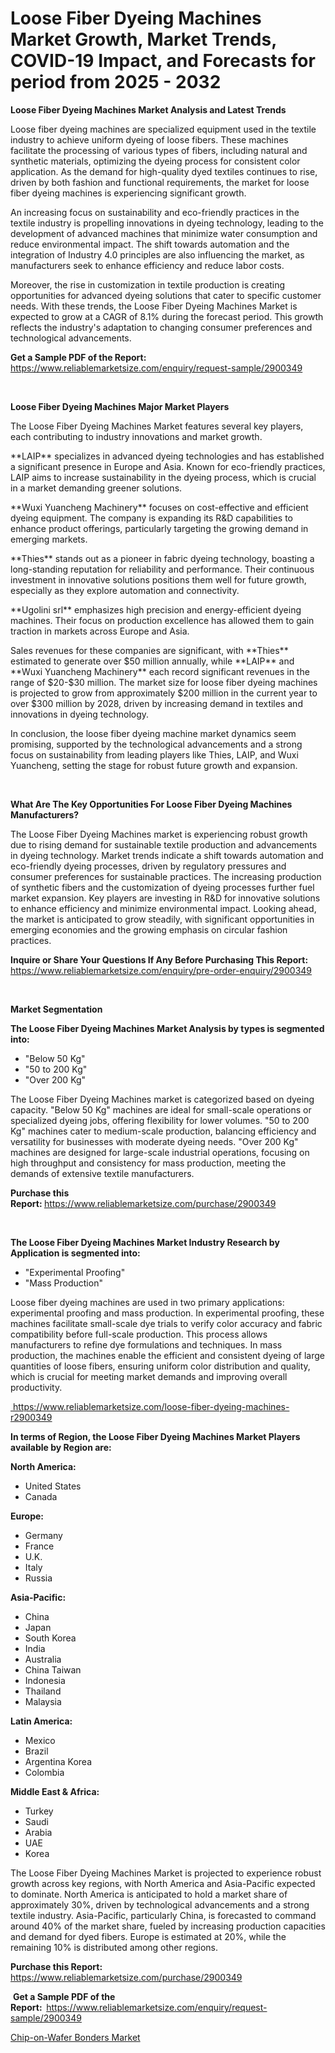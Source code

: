 <p><h1>Loose Fiber Dyeing Machines Market Growth, Market Trends, COVID-19 Impact, and Forecasts for period from 2025 - 2032</h1></p><p><strong>Loose Fiber Dyeing Machines Market Analysis and Latest Trends</strong></p>
<p><p>Loose fiber dyeing machines are specialized equipment used in the textile industry to achieve uniform dyeing of loose fibers. These machines facilitate the processing of various types of fibers, including natural and synthetic materials, optimizing the dyeing process for consistent color application. As the demand for high-quality dyed textiles continues to rise, driven by both fashion and functional requirements, the market for loose fiber dyeing machines is experiencing significant growth.</p><p>An increasing focus on sustainability and eco-friendly practices in the textile industry is propelling innovations in dyeing technology, leading to the development of advanced machines that minimize water consumption and reduce environmental impact. The shift towards automation and the integration of Industry 4.0 principles are also influencing the market, as manufacturers seek to enhance efficiency and reduce labor costs.</p><p>Moreover, the rise in customization in textile production is creating opportunities for advanced dyeing solutions that cater to specific customer needs. With these trends, the Loose Fiber Dyeing Machines Market is expected to grow at a CAGR of 8.1% during the forecast period. This growth reflects the industry's adaptation to changing consumer preferences and technological advancements.</p></p>
<p><strong>Get a Sample PDF of the Report:&nbsp;</strong> <a href="https://www.reliablemarketsize.com/enquiry/request-sample/2900349?utm_campaign=2809&utm_medium=2&utm_source=Github&utm_content=ia&utm_term=16032025&utm_id=loose-fiber-dyeing-machines">https://www.reliablemarketsize.com/enquiry/request-sample/2900349</a></p>
<p>&nbsp;</p>
<p><strong>Loose Fiber Dyeing Machines Major Market Players</strong></p>
<p><p>The Loose Fiber Dyeing Machines Market features several key players, each contributing to industry innovations and market growth. </p><p>**LAIP** specializes in advanced dyeing technologies and has established a significant presence in Europe and Asia. Known for eco-friendly practices, LAIP aims to increase sustainability in the dyeing process, which is crucial in a market demanding greener solutions.</p><p>**Wuxi Yuancheng Machinery** focuses on cost-effective and efficient dyeing equipment. The company is expanding its R&D capabilities to enhance product offerings, particularly targeting the growing demand in emerging markets.</p><p>**Thies** stands out as a pioneer in fabric dyeing technology, boasting a long-standing reputation for reliability and performance. Their continuous investment in innovative solutions positions them well for future growth, especially as they explore automation and connectivity.</p><p>**Ugolini srl** emphasizes high precision and energy-efficient dyeing machines. Their focus on production excellence has allowed them to gain traction in markets across Europe and Asia.</p><p>Sales revenues for these companies are significant, with **Thies** estimated to generate over $50 million annually, while **LAIP** and **Wuxi Yuancheng Machinery** each record significant revenues in the range of $20-$30 million. The market size for loose fiber dyeing machines is projected to grow from approximately $200 million in the current year to over $300 million by 2028, driven by increasing demand in textiles and innovations in dyeing technology.</p><p>In conclusion, the loose fiber dyeing machine market dynamics seem promising, supported by the technological advancements and a strong focus on sustainability from leading players like Thies, LAIP, and Wuxi Yuancheng, setting the stage for robust future growth and expansion.</p></p>
<p>&nbsp;</p>
<p><strong>What Are The Key Opportunities For Loose Fiber Dyeing Machines Manufacturers?</strong></p>
<p><p>The Loose Fiber Dyeing Machines market is experiencing robust growth due to rising demand for sustainable textile production and advancements in dyeing technology. Market trends indicate a shift towards automation and eco-friendly dyeing processes, driven by regulatory pressures and consumer preferences for sustainable practices. The increasing production of synthetic fibers and the customization of dyeing processes further fuel market expansion. Key players are investing in R&D for innovative solutions to enhance efficiency and minimize environmental impact. Looking ahead, the market is anticipated to grow steadily, with significant opportunities in emerging economies and the growing emphasis on circular fashion practices.</p></p>
<p><strong>Inquire or Share Your Questions If Any Before Purchasing This Report:</strong> <a href="https://www.reliablemarketsize.com/enquiry/pre-order-enquiry/2900349?utm_campaign=2809&utm_medium=2&utm_source=Github&utm_content=ia&utm_term=16032025&utm_id=loose-fiber-dyeing-machines">https://www.reliablemarketsize.com/enquiry/pre-order-enquiry/2900349</a></p>
<p>&nbsp;</p>
<p><strong>Market Segmentation</strong></p>
<p><strong>The Loose Fiber Dyeing Machines Market Analysis by types is segmented into:</strong></p>
<p><ul><li>"Below 50 Kg"</li><li>"50 to 200 Kg"</li><li>"Over 200 Kg"</li></ul></p>
<p><p>The Loose Fiber Dyeing Machines market is categorized based on dyeing capacity. "Below 50 Kg" machines are ideal for small-scale operations or specialized dyeing jobs, offering flexibility for lower volumes. "50 to 200 Kg" machines cater to medium-scale production, balancing efficiency and versatility for businesses with moderate dyeing needs. "Over 200 Kg" machines are designed for large-scale industrial operations, focusing on high throughput and consistency for mass production, meeting the demands of extensive textile manufacturers.</p></p>
<p><strong>Purchase this Report:&nbsp;</strong><a href="https://www.reliablemarketsize.com/purchase/2900349?utm_campaign=2809&utm_medium=2&utm_source=Github&utm_content=ia&utm_term=16032025&utm_id=loose-fiber-dyeing-machines">https://www.reliablemarketsize.com/purchase/2900349</a></p>
<p>&nbsp;</p>
<p><strong>The Loose Fiber Dyeing Machines Market Industry Research by Application is segmented into:</strong></p>
<p><ul><li>"Experimental Proofing"</li><li>"Mass Production"</li></ul></p>
<p><p>Loose fiber dyeing machines are used in two primary applications: experimental proofing and mass production. In experimental proofing, these machines facilitate small-scale dye trials to verify color accuracy and fabric compatibility before full-scale production. This process allows manufacturers to refine dye formulations and techniques. In mass production, the machines enable the efficient and consistent dyeing of large quantities of loose fibers, ensuring uniform color distribution and quality, which is crucial for meeting market demands and improving overall productivity.</p></p>
<p><a href="https://www.reliablemarketsize.com/loose-fiber-dyeing-machines-r2900349?utm_campaign=2809&utm_medium=2&utm_source=Github&utm_content=ia&utm_term=16032025&utm_id=loose-fiber-dyeing-machines">&nbsp;https://www.reliablemarketsize.com/loose-fiber-dyeing-machines-r2900349</a></p>
<p><strong>In terms of Region, the Loose Fiber Dyeing Machines Market Players available by Region are:</strong></p>
<p>
    <p> <strong> North America: </strong>
        <ul>
            <li>United States</li>
            <li>Canada</li>
        </ul>
        </p> 
    <p> <strong> Europe: </strong>
        <ul>
            <li>Germany</li>
            <li>France</li>
            <li>U.K.</li>
            <li>Italy</li>
            <li>Russia</li>
        </ul>
        </p> 
    <p> <strong> Asia-Pacific: </strong>
        <ul>
            <li>China</li>
            <li>Japan</li>
            <li>South Korea</li>
            <li>India</li>
            <li>Australia</li>
            <li>China Taiwan</li>
            <li>Indonesia</li>
            <li>Thailand</li>
            <li>Malaysia</li>
        </ul>
        </p> 
    <p> <strong> Latin America: </strong>
        <ul>
            <li>Mexico</li>
            <li>Brazil</li>
            <li>Argentina Korea</li>
            <li>Colombia</li>
        </ul>
        </p> 
    <p> <strong> Middle East & Africa: </strong>
        <ul>
            <li>Turkey</li>
            <li>Saudi</li>
            <li>Arabia</li>
            <li>UAE</li>
            <li>Korea</li>
        </ul>
    </p>
    </p>
<p><p>The Loose Fiber Dyeing Machines Market is projected to experience robust growth across key regions, with North America and Asia-Pacific expected to dominate. North America is anticipated to hold a market share of approximately 30%, driven by technological advancements and a strong textile industry. Asia-Pacific, particularly China, is forecasted to command around 40% of the market share, fueled by increasing production capacities and demand for dyed fibers. Europe is estimated at 20%, while the remaining 10% is distributed among other regions.</p></p>
<p><strong>Purchase this Report: </strong><a href="https://www.reliablemarketsize.com/purchase/2900349?utm_campaign=2809&utm_medium=2&utm_source=Github&utm_content=ia&utm_term=16032025&utm_id=loose-fiber-dyeing-machines">https://www.reliablemarketsize.com/purchase/2900349</a></p>
<p>&nbsp;<strong>Get a Sample PDF of the Report:&nbsp;&nbsp;</strong><a href="https://www.reliablemarketsize.com/enquiry/request-sample/2900349?utm_campaign=2809&utm_medium=2&utm_source=Github&utm_content=ia&utm_term=16032025&utm_id=loose-fiber-dyeing-machines">https://www.reliablemarketsize.com/enquiry/request-sample/2900349</a></p>
<p><strong></strong></p>
<p><p><a href="https://github.com/djembashote/Market-Research-Report-List-1/blob/main/chip-on-wafer-bonders-market.md?utm_campaign=2809&utm_medium=2&utm_source=Github&utm_content=ia&utm_term=16032025&utm_id=loose-fiber-dyeing-machines">Chip-on-Wafer Bonders Market</a></p></p>